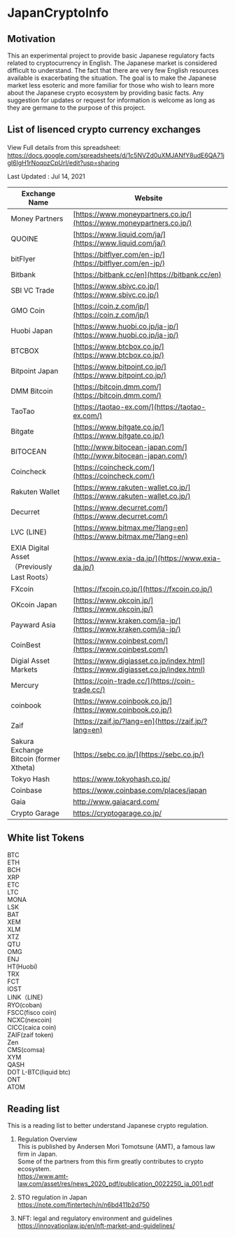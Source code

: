# JapanCryptoInfo

## Motivation 
This  an experimental project to provide basic Japanese regulatory facts related to cryptocurrency in English. The Japanese market is considered difficult to understand. The fact that there are very few English resources available is exacerbating the situation. The goal is to make the Japanese market less esoteric and more familiar for those who wish to learn more about the Japanese crypto ecosystem by providing basic facts. Any suggestion for updates or request for information is welcome as long as they are germane to the purpose of this project. 

## List of lisenced crypto currency exchanges  

View Full details from this spreadsheet: 　　
https://docs.google.com/spreadsheets/d/1c5NVZd0uXMJANfY8udE6QA71jgI6lgH1rNoqozCpUrI/edit?usp=sharing

Last Updated : Jul 14, 2021

| Exchange Name                            |    Website|
| ------------------------------------------ | -------------------------------------------------------------------------------- |
| Money Partners                             | [https://www.moneypartners.co.jp/](https://www.moneypartners.co.jp/)             |
| QUOINE                                     | [https://www.liquid.com/ja/](https://www.liquid.com/ja/)                         |
| bitFlyer                                   | [https://bitflyer.com/en-jp/](https://bitflyer.com/en-jp/)                       |
| Bitbank                                    | [https://bitbank.cc/en](https://bitbank.cc/en)                                   |
| SBI VC Trade                               | [https://www.sbivc.co.jp/](https://www.sbivc.co.jp/)                             |
| GMO Coin                                   | [https://coin.z.com/jp/](https://coin.z.com/jp/)                                 |
| Huobi Japan                                | [https://www.huobi.co.jp/ja-jp/](https://www.huobi.co.jp/ja-jp/)                 |
| BTCBOX                                     | [https://www.btcbox.co.jp/](https://www.btcbox.co.jp/)                           |
| Bitpoint Japan                             | [https://www.bitpoint.co.jp/](https://www.bitpoint.co.jp/)                       |
| DMM Bitcoin                                | [https://bitcoin.dmm.com/](https://bitcoin.dmm.com/)                             |
| TaoTao                                     | [https://taotao-ex.com/](https://taotao-ex.com/)                                 |
| Bitgate                                    | [https://www.bitgate.co.jp/](https://www.bitgate.co.jp/)                         |
| BITOCEAN                                   | [http://www.bitocean-japan.com/](http://www.bitocean-japan.com/)                 |
| Coincheck                                  | [https://coincheck.com/](https://coincheck.com/)                                 |
| Rakuten Wallet                             | [https://www.rakuten-wallet.co.jp/](https://www.rakuten-wallet.co.jp/)           |
| Decurret                                   | [https://www.decurret.com/](https://www.decurret.com/)                           |
| LVC (LINE)                                 | [https://www.bitmax.me/?lang=en](https://www.bitmax.me/?lang=en)                 |
| EXIA Digital Asset （Previously Last Roots） | [https://www.exia-da.jp/](https://www.exia-da.jp/)                               |
| FXcoin                                     | [https://fxcoin.co.jp/](https://fxcoin.co.jp/)                                   |
| OKcoin Japan                               | [https://www.okcoin.jp/](https://www.okcoin.jp/)                                 |
| Payward Asia                               | [https://www.kraken.com/ja-jp/](https://www.kraken.com/ja-jp/)                   |
| CoinBest                                   | [https://www.coinbest.com/](https://www.coinbest.com/)                           |
| Digial Asset Markets                       | [https://www.digiasset.co.jp/index.html](https://www.digiasset.co.jp/index.html) |
| Mercury                                    | [https://coin-trade.cc/](https://coin-trade.cc/)                                 |
| coinbook                                   | [https://www.coinbook.co.jp/](https://www.coinbook.co.jp/)                       |
| Zaif                                       | [https://zaif.jp/?lang=en](https://zaif.jp/?lang=en)                             |
| Sakura Exchange Bitcoin (former Xtheta)    | [https://sebc.co.jp/](https://sebc.co.jp/)                                       |
| Tokyo Hash                                 |https://www.tokyohash.co.jp/                           |
| Coinbase	                                 | https://www.coinbase.com/places/japan    |
| Gaia	                                 |http://www.gaiacard.com/    |
| Crypto Garage                                 |https://cryptogarage.co.jp/  |

## White list Tokens

BTC  
ETH  
BCH  
XRP  
ETC  
LTC  
MONA  
LSK  
BAT  
XEM  
XLM  
XTZ  
QTU  
OMG  
ENJ  
HT(Huobi)  
TRX  
FCT  
IOST  
LINK（LINE)  
RYO(coban)  
FSCC(fisco coin)  
NCXC(nexcoin)  
CICC(caica coin)  
ZAIF(zaif token)  
Zen  
CMS(comsa)  
XYM  
QASH  
DOT
L-BTC(liquid btc)  
ONT  
ATOM


## Reading list
This is a reading list to better understand Japanese crypto regulation.

1) Regulation Overview  
This is published by Andersen Mori Tomotsune (AMT), a famous law firm in Japan.   
Some of the partners from this firm greatly contributes to crypto ecosystem.  
https://www.amt-law.com/asset/res/news_2020_pdf/publication_0022250_ja_001.pdf

2) STO regulation in Japan  
https://note.com/fintertech/n/n6bd411b2d750

3) NFT: legal and regulatory environment and guidelines  
https://innovationlaw.jp/en/nft-market-and-guidelines/
